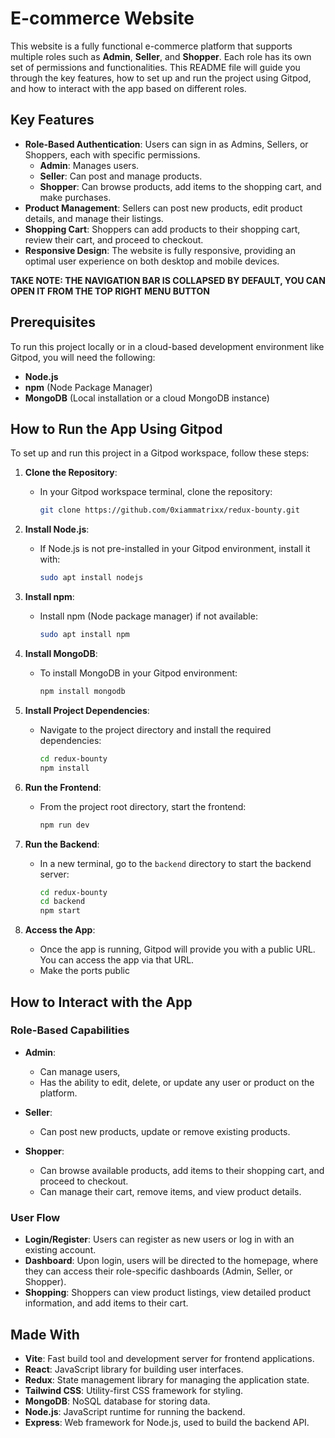 # E-commerce Website

This website is a fully functional e-commerce platform that supports multiple roles such as **Admin**, **Seller**, and **Shopper**. Each role has its own set of permissions and functionalities. This README file will guide you through the key features, how to set up and run the project using Gitpod, and how to interact with the app based on different roles.

## Key Features

- **Role-Based Authentication**: Users can sign in as Admins, Sellers, or Shoppers, each with specific permissions.
  - **Admin**: Manages users.
  - **Seller**: Can post and manage products.
  - **Shopper**: Can browse products, add items to the shopping cart, and make purchases.
- **Product Management**: Sellers can post new products, edit product details, and manage their listings.
- **Shopping Cart**: Shoppers can add products to their shopping cart, review their cart, and proceed to checkout.
- **Responsive Design**: The website is fully responsive, providing an optimal user experience on both desktop and mobile devices.

**TAKE NOTE: THE NAVIGATION BAR IS COLLAPSED BY DEFAULT, YOU CAN OPEN IT FROM THE TOP RIGHT MENU BUTTON**

## Prerequisites

To run this project locally or in a cloud-based development environment like Gitpod, you will need the following:

- **Node.js**
- **npm** (Node Package Manager)
- **MongoDB** (Local installation or a cloud MongoDB instance)

## How to Run the App Using Gitpod

To set up and run this project in a Gitpod workspace, follow these steps:

1. **Clone the Repository**:
   - In your Gitpod workspace terminal, clone the repository:
     ```bash
     git clone https://github.com/0xiammatrixx/redux-bounty.git
     ```

2. **Install Node.js**:
   - If Node.js is not pre-installed in your Gitpod environment, install it with:
     ```bash
     sudo apt install nodejs
     ```

3. **Install npm**:
   - Install npm (Node package manager) if not available:
     ```bash
     sudo apt install npm
     ```

4. **Install MongoDB**:
   - To install MongoDB in your Gitpod environment:
     ```bash
     npm install mongodb
     ```

5. **Install Project Dependencies**:
   - Navigate to the project directory and install the required dependencies:
     ```bash
     cd redux-bounty
     npm install
     ```

6. **Run the Frontend**:
   - From the project root directory, start the frontend:
     ```bash
     npm run dev
     ```

7. **Run the Backend**:
   - In a new terminal, go to the `backend` directory to start the backend server:
     ```bash
     cd redux-bounty
     cd backend
     npm start
     ```

8. **Access the App**:
   - Once the app is running, Gitpod will provide you with a public URL. You can access the app via that URL.
   - Make the ports public

## How to Interact with the App

### Role-Based Capabilities

- **Admin**:
  - Can manage users,
  - Has the ability to edit, delete, or update any user or product on the platform.
  
- **Seller**:
  - Can post new products, update or remove existing products.

- **Shopper**:
  - Can browse available products, add items to their shopping cart, and proceed to checkout.
  - Can manage their cart, remove items, and view product details.

### User Flow
- **Login/Register**: Users can register as new users or log in with an existing account.
- **Dashboard**: Upon login, users will be directed to the homepage, where they can access their role-specific dashboards (Admin, Seller, or Shopper).
- **Shopping**: Shoppers can view product listings, view detailed product information, and add items to their cart.

## Made With

- **Vite**: Fast build tool and development server for frontend applications.
- **React**: JavaScript library for building user interfaces.
- **Redux**: State management library for managing the application state.
- **Tailwind CSS**: Utility-first CSS framework for styling.
- **MongoDB**: NoSQL database for storing data.
- **Node.js**: JavaScript runtime for running the backend.
- **Express**: Web framework for Node.js, used to build the backend API.


